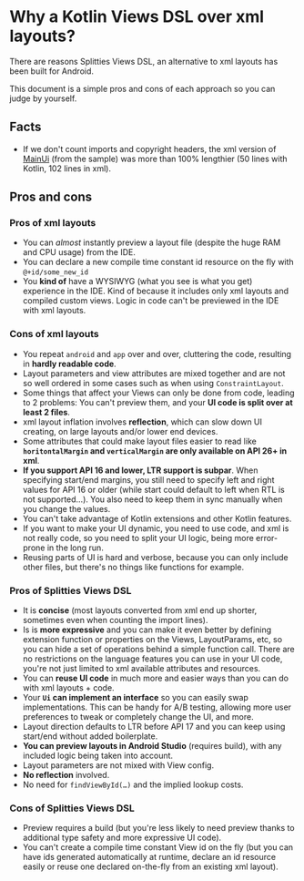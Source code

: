 # Why a Kotlin Views DSL over xml layouts?

There are reasons Splitties Views DSL, an alternative to xml layouts has been
built for Android.

This document is a simple pros and cons of each approach so you can judge by
yourself.

## Facts

* If we don't count imports and copyright headers, the xml version of [MainUi](
../sample/src/main/java/com/louiscad/splittiessample/main/MainUi.kt
) (from the sample) was more than 100% lengthier (50 lines with Kotlin,
102 lines in xml).

## Pros and cons

### Pros of xml layouts

* You can _almost_ instantly preview a layout file (despite the huge RAM and CPU
usage) from the IDE.
* You can declare a new compile time constant id resource on the fly with
`@+id/some_new_id`
* You **kind of** have a WYSIWYG (what you see is what you get) experience in
the IDE. Kind of because it includes only xml layouts and compiled custom views.
Logic in code can't be previewed in the IDE with xml layouts.

### Cons of xml layouts

* You repeat `android` and `app` over and over, cluttering the code, resulting
in **hardly readable code**.
* Layout parameters and view attributes are mixed together and are not so well
ordered in some cases such as when using `ConstraintLayout`.
* Some things that affect your Views can only be done from code, leading to 2
problems: You can't preview them, and your **UI code is split over at least
2 files**.
* xml layout inflation involves **reflection**, which can slow down UI
creating, on large layouts and/or lower end devices.
* Some attributes that could make layout files easier to read like
**`horitontalMargin` and `verticalMargin` are only available on API 26+
in xml**.
* **If you support API 16 and lower, LTR support is subpar**.
When specifying start/end margins, you still need to specify left and right
values for API 16 or older (while start could default to left when RTL is not
supported…). You also need to keep them in sync manually when you change the
values.
* You can't take advantage of Kotlin extensions and other Kotlin features.
* If you want to make your UI dynamic, you need to use code, and xml is not
really code, so you need to split your UI logic, being more error-prone in
the long run.
* Reusing parts of UI is hard and verbose, because you can only include other
files, but there's no things like functions for example.

### Pros of Splitties Views DSL

* It is **concise** (most layouts converted from xml end up shorter, sometimes
even when counting the import lines).
* Is is **more expressive** and you can make it even better by defining
extension function or properties on the Views, LayoutParams, etc, so you can
hide a set of operations behind a simple function call. There are no
restrictions on the language features you can use in your UI code, you're not
just limited to xml available attributes and resources.
* You can **reuse UI code** in much more and easier ways than you can do
with xml layouts + code.
* Your **`Ui` can implement an interface** so you can easily swap
implementations. This can be handy for A/B testing, allowing more user
preferences to tweak or completely change the UI, and more.
* Layout direction defaults to LTR before API 17 and you can keep using
start/end without added boilerplate.
* **You can preview layouts in Android Studio** (requires build), with any
included logic being taken into account.
* Layout parameters are not mixed with View config.
* **No reflection** involved.
* No need for `findViewById(…)` and the implied lookup costs.

### Cons of Splitties Views DSL

* Preview requires a build (but you're less likely to need preview thanks
to additional type safety and more expressive UI code).
* You can't create a compile time constant View id on the fly (but you can
have ids generated automatically at runtime, declare an id resource
easily or reuse one declared on-the-fly from an existing xml layout).
